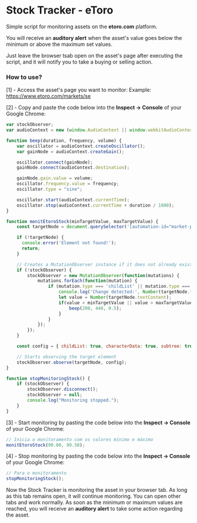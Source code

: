 <h1>Stock Tracker - eToro</h1>
<p>Simple script for monitoring assets on the <b>etoro.com</b> platform.</p>

<p>You will receive an <b>auditory alert</b> when the asset's value goes below the minimum or above the maximum set values.</p>

<p>Just leave the browser tsab open on the asset's page after executing the script, and it will notify you to take a buying or selling action.</p>

<h3>How to use?</h3>

[1] - Access the asset's page you want to monitor: Example: https://www.etoro.com/markets/se

[2] - Copy and paste the code below into the <b>Inspect -> Console</b> of your Google Chrome:
```js
var stockObserver;
var audioContext = new (window.AudioContext || window.webkitAudioContext)();

function beep(duration, frequency, volume) {
    var oscillator = audioContext.createOscillator();
    var gainNode = audioContext.createGain();

    oscillator.connect(gainNode);
    gainNode.connect(audioContext.destination);

    gainNode.gain.value = volume;
    oscillator.frequency.value = frequency;
    oscillator.type = "sine";

    oscillator.start(audioContext.currentTime);
    oscillator.stop(audioContext.currentTime + duration / 1000);
}

function monitEtoroStock(minTargetValue, maxTargetValue) {
    const targetNode = document.querySelector('[automation-id="market-page-head-stats-value"]');

    if (!targetNode) {
      console.error('Element not found!');
      return;
    }

    // Creates a MutationObserver instance if it does not already exist
    if (!stockObserver) {
        stockObserver = new MutationObserver(function(mutations) {
            mutations.forEach(function(mutation) {
                if (mutation.type === 'childList' || mutation.type === 'characterData') {
                    console.log('Change detected:', Number(targetNode.textContent));
                    let value = Number(targetNode.textContent);
                    if(value < minTargetValue || value > maxTargetValue){
                        beep(200, 440, 0.5);
                    }
                }
            });
        });
    }

    const config = { childList: true, characterData: true, subtree: true };

    // Starts observing the target element
    stockObserver.observe(targetNode, config);
}

function stopMonitoringStock() {
    if (stockObserver) {
        stockObserver.disconnect();
        stockObserver = null;
        console.log("Monitoring stopped.");
    }
}
```

[3] - Start monitoring by pasting the code below into the <b>Inspect -> Console</b> of your Google Chrome:
```js
// Inicia o monitoramento com os valores mínimo e máximo
monitEtoroStock(90.00, 99.50); 
```

[4] - Stop monitoring by pasting the code below into the <b>Inspect -> Console</b> of your Google Chrome:
```js
// Para o monitoramento 
stopMonitoringStock();  
```

Now the Stock Tracker is monitoring the asset in your browser tab. As long as this tab remains open, it will continue monitoring. You can open other tabs and work normally. As soon as the minimum or maximum values are reached, you will receive an <b>auditory alert</b> to take some action regarding the asset.
